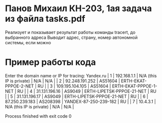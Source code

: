 # Панов Михаил КН-203, 1ая задача из файла tasks.pdf

Реализует и показывает результат работы команды tracert, до выбранного адреса
Выводит адрес, страну, номер автономной системы, если можно

# Пример работы кода
Enter the domain name or IP for tracing: Yandex.ru
| 1 | 192.168.1.1 | N/A (this IP is private) | N/A | N/A |
| 2 | 92.248.191.252 | AS51604 | ERTH-EKAT-PPPOE-2-NET | RU |
| 3 | 109.195.104.105 | AS51604 | ERTH-EKAT-PPPOE-1-NET | RU |
| 4 | 31.131.196.16 | AS9049 | ERTH-LIPETSK-PPPOE-21-NET | RU |
| 5 | 31.131.196.17 | AS9049 | ERTH-LIPETSK-PPPOE-21-NET | RU |
| 6 | 87.250.239.183 | AS208398 | YANDEX-87-250-239-182 | RU |
| 7 | 10.4.3.1 | N/A (this IP is private) | N/A | N/A |

Process finished with exit code 0

